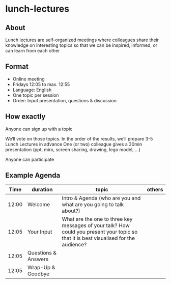 # lunch-lectures

## About

Lunch lectures are self-organized meetings where colleagues share their knowledge on interesting topics​ so that we can be inspired, informed, or can learn from each other

## Format

- Online meeting​
- Fridays 12:05 to max. 12:55​
- Language: English
- One topic per session​
- Order: Input presentation, questions & discussion

## How  exactly

Anyone can sign up with a topic​

We‘ll vote on those topics. In the order of the results, we‘ll prepare 3-5 Lunch Lectures in advance​
One (or two) colleague gives a 30min presentation (ppt, miro, screen sharing, drawing, lego model, ...)

Anyone can participate

## Example Agenda

| Time      | duration | topic|others|
| ----------- | ----------- | ----------- |  ----------- |
| 12:00      | Welcome | Intro & Agenda (who are you and what are you going to talk about?)||
| 12:05   | Your Input        | What are the one to three key messages of your talk?​ How could you present your topic so that it is best visualised for the audience?||
| 12:05   |  Questions & Answers  |||
| 12:05   | Wrap-Up & Goodbye|||
